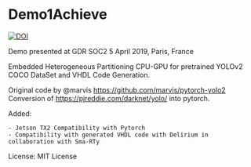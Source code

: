# Demo1Achieve

[![DOI](https://zenodo.org/badge/176996629.svg)](https://zenodo.org/badge/latestdoi/176996629)

Demo presented at GDR SOC2 5 April 2019, Paris, France 

Embedded Heterogeneous Partitioning CPU-GPU for pretrained YOLOv2 COCO DataSet and VHDL Code Generation. 

Original code by @marvis https://github.com/marvis/pytorch-yolo2
Conversion of https://pjreddie.com/darknet/yolo/ into pytorch.

Added:

	- Jetson TX2 Compatibility with Pytorch 
	- Compatibility with generated VHDL code with Delirium in collaboration with Sma-RTy
	
License:
MIT License
